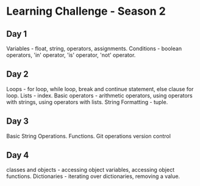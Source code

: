 # Learning Challenge - Season 2

## Day 1
Variables - float, string, operators, assignments.
Conditions - boolean operators, 'in' operator, 'is' operator, 'not' operator.
## Day 2
Loops - for loop, while loop, break and continue statement, else clause for loop.
Lists - index.
Basic operators - arithmetic operators, using operators with strings, using operators with lists.
String Formatting - tuple.
## Day 3
Basic String Operations.
Functions.
Git operations
version control
## Day 4
classes and objects - accessing object variables, accessing object functions.
Dictionaries - iterating over dictionaries, removing a value.
